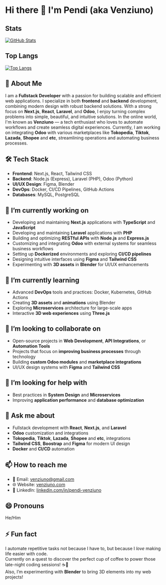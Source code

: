 # Hi there 👋 I'm Pendi (aka Venziuno)
## Stats
[![GitHub Stats](https://github-readme-stats.vercel.app/api?username=venziuno&show_icons=true&theme=dracula&include_all_commits=true&count_private=true)](https://github.com/venziuno)

## Top Langs
[![Top Langs](https://github-readme-stats.vercel.app/api/top-langs/?username=venziuno&layout=compact&langs_count=7&theme=dracula)](https://github.com/venziuno)

## 🚀 About Me
I am a **Fullstack Developer** with a passion for building scalable and efficient web applications. I specialize in both **frontend** and **backend** development, combining modern design with robust backend solutions. With a strong focus on **Next.js**, **React**, **Laravel**, and **Odoo**, I enjoy turning complex problems into simple, beautiful, and intuitive solutions.
In the online world, I'm known as **Venziuno** — a tech enthusiast who loves to automate workflows and create seamless digital experiences.
Currently, I am working on integrating **Odoo** with various marketplaces like **Tokopedia**, **Tiktok**, **Lazada**, **Shopee** and **etc**, streamlining operations and automating business processes.

## 🛠 Tech Stack
- **Frontend**: Next.js, React, Tailwind CSS  
- **Backend**: Node.js (Express), Laravel (PHP), Odoo (Python)  
- **UI/UX Design**: Figma, Blender  
- **DevOps**: Docker, CI/CD Pipelines, GitHub Actions  
- **Databases**: MySQL, PostgreSQL

## 🔭 I’m currently working on
- Developing and maintaining **Next.js** applications with **TypeScript** and **JavaScript**
- Developing and maintaining **Laravel** applications with **PHP**
- Building and optimizing **RESTful APIs** with **Node.js** and **Express.js**
- Customizing and integrating **Odoo** with external systems for seamless business workflows
- Setting up **Dockerized** environments and exploring **CI/CD pipelines**
- Designing intuitive interfaces using **Figma** and **Tailwind CSS**
- Experimenting with **3D assets** in **Blender** for UI/UX enhancements

## 🌱 I’m currently learning
- Advanced **DevOps** tools and practices: Docker, Kubernetes, GitHub Actions  
- Creating **3D assets** and **animations** using Blender
- Exploring **Microservices** architecture for large-scale apps
- Interactive **3D web experiences** using **Three.js**

## 👯 I’m looking to collaborate on
- Open-source projects in **Web Development**, **API Integrations**, or **Automation Tools**  
- Projects that focus on **improving business processes** through technology  
- Building **custom Odoo modules** and **marketplace integrations**  
- UI/UX design systems with **Figma** and **Tailwind CSS**

## 🤔 I’m looking for help with
- Best practices in **System Design** and **Microservices**  
- Improving **application performance** and **database optimization**  

## 💬 Ask me about
- Fullstack development with **React**, **Next.js**, and **Laravel**
- **Odoo** customization and integrations  
- **Tokopedia**, **Tiktok**, **Lazada**, **Shopee** and **etc**, integrations  
- **Tailwind CSS**, **Boostrap** and **Figma** for modern UI design  
- **Docker** and **CI/CD** automation

## 📫 How to reach me
- 📧 Email: [venziuno@gmail.com](mailto:venziuno@gmail.com)  
- 🌐 Website: [venziuno.com](https://www.venziuno.com/)
- 💼 LinkedIn: [linkedin.com/in/pendi-venziuno](https://www.linkedin.com/in/pendi-venziuno/)

## 😄 Pronouns
He/Him

## ⚡ Fun fact
I automate repetitive tasks not because I have to, but because I *love* making life easier with code.  
Currently on a quest to discover the perfect cup of coffee to power those late-night coding sessions! ☕🚀  
Also, I’m experimenting with **Blender** to bring 3D elements into my web projects!
